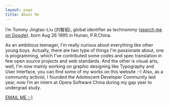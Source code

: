 ```yaml
---
layout: page
title: About Me
---
```


<!--![ADConf 2013]({{ site.url }}/assets/me_at_adconf_2013.png)-->

<p>
	I’m Tommy Jingtao-Liu (刘敬韬), global identifier as technommy (<a href="https://www.google.com/search?q=Jingtao+Tommy+Liu#newwindow=1&q=technommy&safe=off" target="_blank">search me on Google</a>), born Aug 26 1995 in Hunan, P.R.China.
</p>
<p>
	As an ambitious teenager, I'm really curious about everything like other young boys. Actually, there are two type of things I'm passionate about, one is programming, which I've contributed some codes and spec translation in few open source projects and web standards. And the other is visual arts, well, I'm now mainly working on graphic designing like Typography and User Interface, you can find some of my works on this website :-) Also, as a community activist, I founded the Adolescent Developer Community last year, now I’m an intern at Opera Software China during my gap year to undergrad study. 
</p>

<a href="mailto:technologier@gmail.com" target="_blank" class="big-button blue">EMAIL ME :-)</a>

<!--
	Tribution! Much appreciated to [/muan](https://github.com/muan) for created such fabulous theme on Jekyll.
-->
